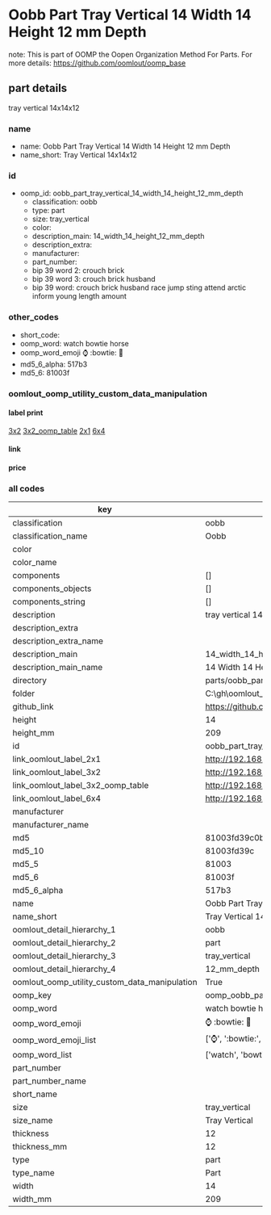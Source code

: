 # Oobb Part Tray Vertical 14 Width 14 Height 12 mm Depth  

note: This is part of OOMP the Oopen Organization Method For Parts. For more details: https://github.com/oomlout/oomp_base

##  part details
  



tray vertical 14x14x12



### name
* name: Oobb Part Tray Vertical 14 Width 14 Height 12 mm Depth
* name_short: Tray Vertical 14x14x12 
### id
* oomp_id: oobb_part_tray_vertical_14_width_14_height_12_mm_depth
  * classification: oobb
  * type: part
  * size: tray_vertical
  * color: 
  * description_main: 14_width_14_height_12_mm_depth
  * description_extra: 
  * manufacturer: 
  * part_number: 
  * bip 39 word 2: crouch brick
  * bip 39 word 3: crouch brick husband
  * bip 39 word: crouch brick husband race jump sting attend arctic inform young length amount

### other_codes
* short_code: 
* oomp_word: watch bowtie horse
* oomp_word_emoji :watch: :bowtie: :horse:
* md5_6_alpha: 517b3
* md5_6: 81003f






### oomlout_oomp_utility_custom_data_manipulation
#### label print
[3x2](http://192.168.1.245:1112/?label=oomp%20517b3)
[3x2_oomp_table](http://192.168.1.108:1112/?label=oomp%20517b3)
[2x1](http://192.168.1.242:1112/?label=oomp%20517b3)
[6x4](http://192.168.1.55:1112/?label=oomp%20517b3)    

#### link

                              

#### price







### all codes 
| key | value |  
| --- | --- |  
| classification | oobb |  
| classification_name | Oobb |  
| color |  |  
| color_name |  |  
| components | [] |  
| components_objects | [] |  
| components_string | [] |  
| description | tray vertical 14x14x12 |  
| description_extra |  |  
| description_extra_name |  |  
| description_main | 14_width_14_height_12_mm_depth |  
| description_main_name | 14 Width 14 Height 12 mm Depth |  
| directory | parts/oobb_part_tray_vertical_14_width_14_height_12_mm_depth |  
| folder | C:\gh\oomlout_oobb_version_4_generated_parts\parts\oobb_part_tray_vertical_14_width_14_height_12_mm_depth |  
| github_link | https://github.com/oomlout/oomlout_oomp_part_src/tree/main/parts/oobb_part_tray_vertical_14_width_14_height_12_mm_depth |  
| height | 14 |  
| height_mm | 209 |  
| id | oobb_part_tray_vertical_14_width_14_height_12_mm_depth |  
| link_oomlout_label_2x1 | http://192.168.1.242:1112/?label=oomp%20517b3 |  
| link_oomlout_label_3x2 | http://192.168.1.245:1112/?label=oomp%20517b3 |  
| link_oomlout_label_3x2_oomp_table | http://192.168.1.108:1112/?label=oomp%20517b3 |  
| link_oomlout_label_6x4 | http://192.168.1.55:1112/?label=oomp%20517b3 |  
| manufacturer |  |  
| manufacturer_name |  |  
| md5 | 81003fd39c0b21d357bc7b06dfc6e9a1 |  
| md5_10 | 81003fd39c |  
| md5_5 | 81003 |  
| md5_6 | 81003f |  
| md5_6_alpha | 517b3 |  
| name | Oobb Part Tray Vertical 14 Width 14 Height 12 mm Depth |  
| name_short | Tray Vertical 14x14x12  |  
| oomlout_detail_hierarchy_1 | oobb |  
| oomlout_detail_hierarchy_2 | part |  
| oomlout_detail_hierarchy_3 | tray_vertical |  
| oomlout_detail_hierarchy_4 | 12_mm_depth |  
| oomlout_oomp_utility_custom_data_manipulation | True |  
| oomp_key | oomp_oobb_part_tray_vertical_14_width_14_height_12_mm_depth |  
| oomp_word | watch bowtie horse |  
| oomp_word_emoji | :watch: :bowtie: :horse: |  
| oomp_word_emoji_list | [':watch:', ':bowtie:', ':horse:'] |  
| oomp_word_list | ['watch', 'bowtie', 'horse'] |  
| part_number |  |  
| part_number_name |  |  
| short_name |  |  
| size | tray_vertical |  
| size_name | Tray Vertical |  
| thickness | 12 |  
| thickness_mm | 12 |  
| type | part |  
| type_name | Part |  
| width | 14 |  
| width_mm | 209 |  
